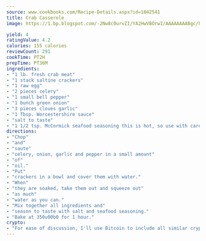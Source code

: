 ```yaml
---
source: www.cookbooks.com/Recipe-Details.aspx?id=1042541
title: Crab Casserole
image: https://1.bp.blogspot.com/-2Nw8c0urvZI/YA2HwVBOrwI/AAAAAAAABgc/hcoCuYbLRGghREWYfHLERS8jzKEXzVPXwCLcBGAsYHQ/s154/14.png

yield: 4
ratingValue: 4.2
calories: 155 calories
reviewCount: 291
cookTime: PT2H
prepTime: PT36M
ingredients:
- "1 lb. fresh crab meat"
- "1 stack saltine crackers"
- "1 raw egg"
- "2 pieces celery"
- "1 small bell pepper"
- "1 bunch green onion"
- "3 pieces cloves garlic"
- "1 Tbsp. Worcestershire sauce"
- "salt to taste"
- "1 1/2 tsp. McCormick seafood seasoning this is hot, so use with care"
directions:
- "Chop"
- "and"
- "saute"
- "celery, onion, garlic and pepper in a small amount"
- "of"
- "oil."
- "Put"
- "crackers in a bowl and cover them with water."
- "When"
- "they are soaked, take them out and squeeze out"
- "as much"
- "water as you can."
- "Mix together all ingredients and"
- "season to taste with salt and seafood seasoning."
- "Bake at 350u00b0 for 1 hour."
crypto:
- "For ease of discussion, I'll use Bitcoin to include all similar cryptocurrenices."
---
```

